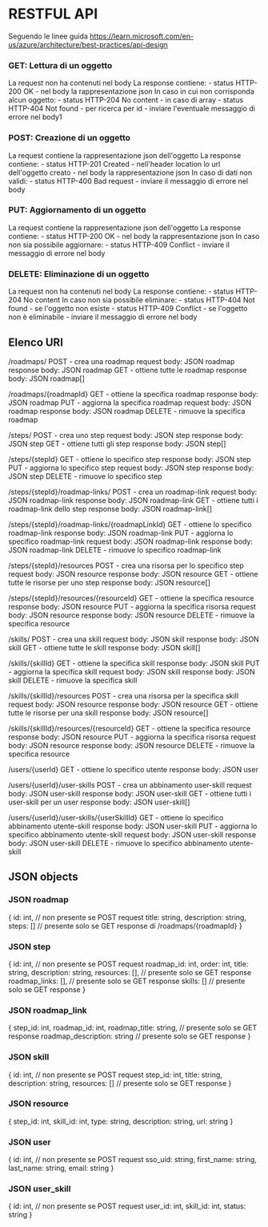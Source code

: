# RESTFUL API
Seguendo le linee guida
https://learn.microsoft.com/en-us/azure/architecture/best-practices/api-design

### GET: Lettura di un oggetto
La request non ha contenuti nel body
La response contiene:
	- status HTTP-200 OK
	- nel body la rappresentazione json
	In caso in cui non corrisponda alcun oggetto:
	- status HTTP-204 No content - in caso di array
	- status HTTP-404 Not found - per ricerca per id
	- inviare l'eventuale messaggio di errore nel body1

### POST: Creazione di un oggetto
La request contiene la rappresentazione json dell'oggetto
La response contiene:
	- status HTTP-201 Created
	- nell'header location lo url dell'oggetto creato
	- nel body la rappresentazione json
	In caso di dati non validi:
	- status HTTP-400 Bad request
	- inviare il messaggio di errore nel body

### PUT: Aggiornamento di un oggetto
La request contiene la rappresentazione json dell'oggetto
La response contiene:
	- status HTTP-200 OK
	- nel body la rappresentazione json
	In caso non sia possibile aggiornare:
	- status HTTP-409 Conflict
	- inviare il messaggio di errore nel body

### DELETE: Eliminazione di un oggetto
La request non ha contenuti nel body
La response contiene:
	 - status HTTP-204 No content
	 In caso non sia possibile eliminare:
	 - status HTTP-404 Not found - se l'oggetto non esiste
	 - status HTTP-409 Conflict - se l'oggetto non è eliminabile
	 - inviare il messaggio di errore nel body

## Elenco URI

/roadmaps/
POST - crea una roadmap
	request body: JSON roadmap
	response body: JSON roadmap
GET - ottiene tutte le roadmap
	response body: JSON roadmap[]

/roadmaps/{roadmapId}
GET - ottiene la specifica roadmap
	response body: JSON roadmap
PUT - aggiorna la specifica roadmap
	request body: JSON roadmap
	response body: JSON roadmap
DELETE - rimuove la specifica roadmap

/steps/
POST - crea uno step
	request body: JSON step
	response body: JSON step
GET - ottiene tutti gli step
	response body: JSON step[]

/steps/{stepId}
GET - ottiene lo specifico step
	response body: JSON step
PUT - aggiorna lo specifico step
	request body: JSON step
	response body: JSON step
DELETE - rimuove lo specifico step

/steps/{stepId}/roadmap-links/
POST - crea un roadmap-link
	request body: JSON roadmap-link
	response body: JSON roadmap-link
GET - ottiene tutti i roadmap-link dello step
	response body: JSON roadmap-link[]

/steps/{stepId}/roadmap-links/{roadmapLinkId}
GET - ottiene lo specifico roadmap-link
	response body: JSON roadmap-link
PUT - aggiorna lo specifico roadmap-link
	request body: JSON roadmap-link
	response body: JSON roadmap-link
DELETE - rimuove lo specifico roadmap-link

/steps/{stepId}/resources
POST - crea una risorsa per lo specifico step
	request body: JSON resource
	response body: JSON resource
GET - ottiene tutte le risorse per uno step
	response body: JSON resource[]

/steps/{stepId}/resources/{resourceId}
GET - ottiene la specifica resource
	response body: JSON resource
PUT - aggiorna la specifica risorsa
	request body: JSON resource
	response body: JSON resource
DELETE - rimuove la specifica resource

/skills/
POST - crea una skill
	request body: JSON skill
	response body: JSON skill
GET - ottiene tutte le skill
	response body: JSON skill[]

/skills/{skillId}
GET - ottiene la specifica skill
	response body: JSON skill
PUT - aggiorna la specifica skill
	request body: JSON skill
	response body: JSON skill
DELETE - rimuove la specifica skill

/skills/{skillId}/resources
POST - crea una risorsa per la specifica skill
	request body: JSON resource
	response body: JSON resource
GET - ottiene tutte le risorse per una skill
	response body: JSON resource[]

/skills/{skillId}/resources/{resourceId}
GET - ottiene la specifica resource
	response body: JSON resource
PUT - aggiorna la specifica risorsa
	request body: JSON resource
	response body: JSON resource
DELETE - rimuove la specifica resource

/users/{userId}
GET - ottiene lo specifico utente
	response body: JSON user

/users/{userId}/user-skills
POST - crea un abbinamento user-skill
	request body: JSON user-skill
	response body: JSON user-skill
GET - ottiene tutti i user-skill per un user
	response body: JSON user-skill[]

/users/{userId}/user-skills/{userSkillId}
GET - ottiene lo specifico abbinamento utente-skill
	response body: JSON user-skill
PUT - aggiorna lo specifico abbinamento utente-skill
	request body: JSON user-skill
	response body: JSON user-skill
DELETE - rimuove lo specifico abbinamento utente-skill


## JSON objects

### JSON roadmap
{
    id: int, // non presente se POST request
    title: string,
    description: string,
	steps: [] // presente solo se GET response di /roadmaps/{roadmapId}
}

### JSON step
{
    id: int, // non presente se POST request
	roadmap_id: int,
	order: int,
    title: string,
    description: string,
	resources: [], // presente solo se GET response
	roadmap_links: [], // presente solo se GET response
	skills: [] // presente solo se GET response
}

### JSON roadmap_link
{
	step_id: int,
	roadmap_id: int,
    roadmap_title: string, // presente solo se GET response
    roadmap_description: string // presente solo se GET response
}

### JSON skill
{
    id: int, // non presente se POST request
	step_id: int,
    title: string,
    description: string,
	resources: [] // presente solo se GET response
}

### JSON resource
{
	step_id: int,
	skill_id: int,
	type: string,
	description: string,
	url: string
}

### JSON user
{
    id: int, // non presente se POST request
    sso_uid: string,
    first_name: string,
	last_name: string,
    email: string
}

### JSON user_skill
{
    id: int, // non presente se POST request
    user_id: int,
    skill_id: int,
	status: string
}
